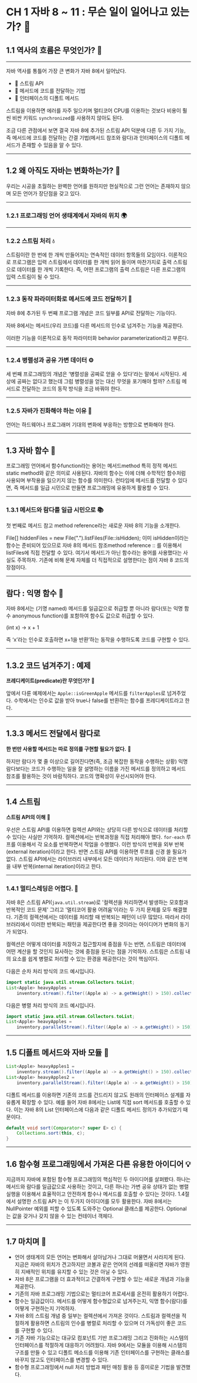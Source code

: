 # CH 1 자바 8 ~ 11 : 무슨 일이 일어나고 있는가? 🚀

## 1.1 역사의 흐름은 무엇인가? 🌊
***
자바 역사를 통틀어 가장 큰 변화가 자바 8에서 일어났다.
- 🌟 스트림 API
- 🚀 메서드에 코드를 전달하는 기법
- 📌 인터페이스의 디폴트 메서드

스트림을 이용하면 에러를 자주 일으키며 멀티코어 CPU를 이용하는 것보다 비용이 훨씬 비싼 키워드 `synchronized`를 사용하지 않아도 된다.

조금 다른 관점에서 보면 결국 자바 8에 추가된 스트림 API 덕분에 다른 두 가지 기능, 즉 메서드에 코드를 전달하는 간결 기법(메서드 참조와 람다)과 인터페이스의 디폴트 메서드가 존재할 수 있음을 알 수 있다.
***
## 1.2 왜 아직도 자바는 변화하는가? 🤔

우리는 시공을 초월하는 완벽한 언어를 원하지만 현실적으로 그런 언어는 존재하지 않으며 모든 언어가 장단점을 갖고 있다.
***

### 1.2.1 프로그래밍 언어 생태계에서 자바의 위치 🌍
***
### 1.2.2 스트림 처리 💧

스트림이란 한 번에 한 개씩 만들어지는 연속적인 데이터 항목들의 모임이다. 이론적으로 프로그램은 입력 스트림에서 데이터를 한 개씩 읽어 들이며 마찬가지로 출력 스트림으로 데이터를 한 개씩 기록한다. 즉, 어떤 프로그램의 출력 스트림은 다른 프로그램의 입력 스트림이 될 수 있다.
***
### 1.2.3 동작 파라미터화로 메서드에 코드 전달하기 💼

자바 8에 추가된 두 번째 프로그램 개념은 코드 일부를 API로 전달하는 기능이다.

자바 8에서는 메서드(우리 코드)를 다른 메서드의 인수로 넘겨주는 기능을 제공한다.

이러한 기능을 이론적으로 동작 파라미터화 behavior parameterization라고 부른다.
***

### 1.2.4 병렬성과 공유 가변 데이터 ⚙️

세 번째 프로그래밍의 개념은 ‘병렬성을 공짜로 얻을 수 있다’라는 말에서 시작된다. 세상에 공짜는 없다고 했는데 그럼 병렬성을 얻는 대신 무엇을 포기해야 할까? 스트림 메서드로 전달하는 코드의 동작 방식을 조금 바꿔야 한다.
***
### 1.2.5 자바가 진화해야 하는 이유 🌱

언어는 하드웨어나 프로그래머 기대의 변화에 부응하는 방향으로 변화해야 한다.

***
## 1.3 자바 함수 🔢

프로그래밍 언어에서 함수function라는 용어는 메서드method 특히 정적 메서드 static method와 같은 의미로 사용된다. 자바의 함수는 이에 더해 수학적인 함수처럼 사용되며 부작용을 일으키지 않는 함수를 의미한다. 런타임에 메서드를 전달할 수 있다면, 즉 메서드를 일급 시민으로 만들면 프로그래밍에 유용하게 활용할 수 있다.
***
### 1.3.1 메서드와 람다를 일급 시민으로 📚

첫 번째로 메서드 참고 method reference라는 새로운 자바 8의 기능을 소개한다.


File[] hiddenFiles = new File(".").listFiles(File::isHidden);
이미 isHidden이라는 함수는 준비되어 있으므로 자바 8의 메서드 참조method reference :: 를 이용해서 listFiles에 직접 전달할 수 있다. 여기서 메서드가 아닌 함수라는 용어를 사용했다는 사실도 주목하자. 기존에 비해 문제 자체를 더 직접적으로 설명한다는 점이 자바 8 코드의 장점이다.
***
## 람다 : 익명 함수 🧩
자바 8에서는 (기명 named) 메서드를 일급값으로 취급할 뿐 아니라 람다(또는 익명 함수 anonymous function)를 포함하여 함수도 값으로 취급할 수 있다.


(int x) -> x + 1

즉 ‘x’라는 인수로 호출하면 x+1을 반환’하는 동작을 수행하도록 코드를 구현할 수 있다.
***
## 1.3.2 코드 넘겨주기 : 예제

**프레디케이트(predicate)란 무엇인가?** 🔹

앞에서 다룬 예제에서는 `Apple::isGreenApple` 메서드를 `filterApples`로 넘겨주었다. 수학에서는 인수로 값을 받아 true나 false를 반환하는 함수를 프레디케이트라고 한다. 
***
## 1.3.3 메서드 전달에서 람다로

**한 번만 사용할 메서드는 따로 정의를 구현할 필요가 없다.** 🔸 

하지만 람다가 몇 줄 이상으로 길어진다면(즉, 조금 복잡한 동작을 수행하는 상황) 익명 람다보다는 코드가 수행하는 일을 잘 설명하는 이름을 가진 메서드를 정의하고 메서드 참조를 활용하는 것이 바람직하다. 코드의 명확성이 우선시되어야 한다.
***
## 1.4 스트림

**스트림 API의 이해** 🌊 

우선은 스트림 API를 이용하면 컬렉션 API와는 상당히 다른 방식으로 데이터를 처리할 수 있다는 사실만 기억하자. 컬렉션에서는 반복과정을 직접 처리해야 했다. `for-each` 루프를 이용해서 각 요소를 반복하면서 작업을 수행했다. 이런 방식의 반복을 외부 반복(external iteration)이라고 한다. 반면 스트림 API를 이용하면 루프를 신경 쓸 필요가 없다. 스트림 API에서는 라이브러리 내부에서 모든 데이터가 처리된다. 이와 같은 반복을 내부 반복(internal iteration)이라고 한다.
***
### 1.4.1 멀티스레딩은 어렵다. 🧵

자바 8은 스트림 API(`java.util.stream`)로 '컬렉션을 처리하면서 발생하는 모호함과 반복적인 코드 문제' 그리고 '멀티코어 활용 어려움'이라는 두 가지 문제를 모두 해결했다. 기존의 컬렉션에서는 데이터를 처리할 때 반복되는 패턴이 너무 많았다. 따라서 라이브러리에서 이러한 반복되는 패턴을 제공한다면 좋을 것이라는 아이디어가 변화의 동기가 되었다.

컬렉션은 어떻게 데이터를 저장하고 접근할지에 중점을 두는 반면, 스트림은 데이터에 어떤 계산을 할 것인지 묘사하는 것에 중점을 둔다는 점을 기억하자. 스트림은 스트림 내의 요소를 쉽게 병렬로 처리할 수 있는 환경을 제공한다는 것이 핵심이다.

다음은 순차 처리 방식의 코드 예시입니다.

```java
import static java.util.stream.Collectors.toList;
List<Apple> heavyApples = 
    inventory.stream().filter((Apple a) -> a.getWeight() > 150).collect(toList());
```

다음은 병렬 처리 방식의 코드 예시입니다.

```java
import static java.util.stream.Collectors.toList;
List<Apple> heavyApples =
    inventory.parallelStream().filter((Apple a) -> a.getWeight() > 150).collect(toList());
```
***
## 1.5 디폴트 메서드와 자바 모듈 🔄

```java
List<Apple> heavyApples1 =
    inventory.stream().filter((Apple a) -> a.getWeight() > 150).collect(toList());
List<Apple> heavyApples2 =
    inventory.parallelStream().filter((Apple a) -> a.getWeight() > 150).collect(toList());
```

디폴트 메서드를 이용하면 기존의 코드를 건드리지 않고도 원래의 인터페이스 설계를 자유롭게 확장할 수 있다.
예를 들어 자바 8에서는 List에 직접 sort 메서드를 호출할 수 있다. 이는 자바 8의 List 인터페이스에
다음과 같은 디폴트 메서드 정의가 추가되었기 때문이다.

```java
default void sort(Comparator<? super E> c) {
    Collections.sort(this, c);
}
```
***
## 1.6 함수형 프로그래밍에서 가져온 다른 유용한 아이디어 💡

지금까지 자바에 포함된 함수형 프로그래밍의 핵심적인 두 아이디어를 살펴봤다.
하나는 메서드와 람다를 일급값으로 사용하는 것이고, 다른 하나는 가변 공유 상태가 없는 병렬 실행을 이용해서
효율적이고 안전하게 함수나 메서드를 호출할 수 있다는 것이다. 1.4절에서 설명한 스트림 API 는 이 두가지 아이디어를 모두 활용한다.
자바 8에서는 NullPointer 예외를 피할 수 있도록 도와주는 Optional<T> 클래스를 제공한다. Optional<T>는 값을 갖거나 갖지 않을 수 있는 컨테이너 객체다.
***
## 1.7 마치며 🏁

- 언어 생태계의 모든 언어는 변화해서 살아남거나 그대로 머물면서 사라지게 된다. 지금은 자바의 위치가 견고하지만 코볼과 같은 언어의 선례를 떠올리면 자바가 영원히 지배적인 위치를 유지할 수 있는 것은 아닐 수 있다.
- 자바 8은 프로그램을 더 효과적이고 간결하게 구현할 수 있는 새로운 개념과 기능을 제공한다.
- 기존의 자바 프로그래밍 기법으로는 멀티코어 프로세서를 온전히 활용하기 어렵다.
- 함수는 일급값이다. 메서드를 어떻게 함수형값으로 넘겨주는지, 익명 함수(람다)를 어떻게 구현하는지 기억하자.
- 자바 8의 스트림 개념 중 일부는 컬렉션에서 가져온 것이다. 스트림과 컬렉션을 적절하게 활용하면 스트림의 인수를 병렬로 처리할 수 있으며 더 가독성이 좋은 코드를 구현할 수 있다.
- 기존 자바 기능으로는 대규모 컴포넌트 기반 프로그래밍 그리고 진화하는 시스템의 인터페이스를 적절하게 대응하기 어려웠다. 자바 9에서는 모듈을 이용해 시스템의 구조를 만들 수 있고 디폴트 메소드를 이용해 기존 인터페이스를 구현하는 클래스를 바꾸지 않고도 인터페이스를 변경할 수 있다.
- 함수형 프로그래밍에서 null 처리 방법과 패턴 매칭 활용 등 흥미로운 기법을 발견했다.
